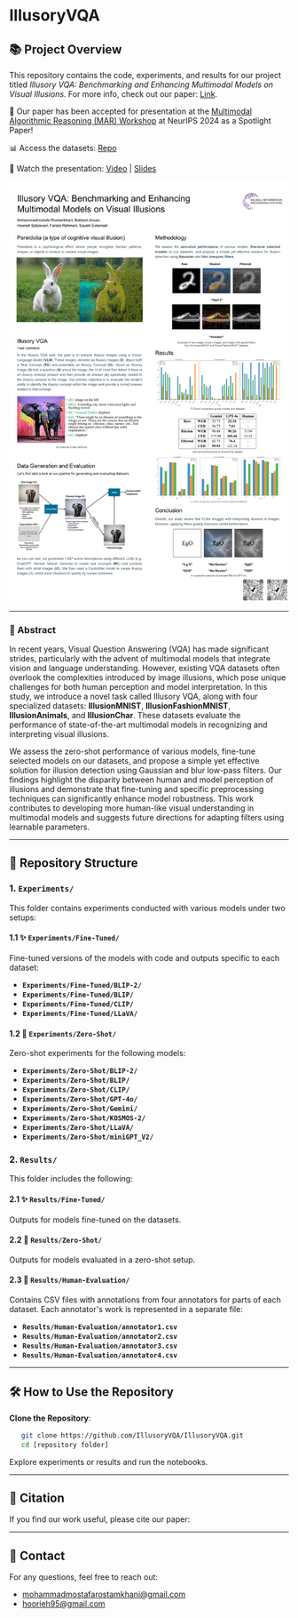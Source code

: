 # IllusoryVQA

## 📚 Project Overview

This repository contains the code, experiments, and results for our project titled *Illusory VQA: Benchmarking and Enhancing Multimodal Models on Visual Illusions*. For more info, check out our paper: [Link](https://drive.google.com/file/d/1VdpI-vgYQfLrWZPbrIGUYanfV-yfXk-Z/view). 

🎉 Our paper has been accepted for presentation at the [Multimodal Algorithmic Reasoning (MAR) Workshop](https://marworkshop.github.io/neurips24/) at NeurIPS 2024 as a Spotlight Paper!

📊 Access the datasets: [Repo](https://huggingface.co/VQA-Illusion)

🎥 Watch the presentation: [Video](https://recorder-v3.slideslive.com/#/share?share=97904&s=90373c05-e3d3-419b-af24-fd160ac8c1f3) | [Slides](/Slides.pdf)

![Project Overview](/IllusoryVQA_Poster.png)

---

### 🎨 Abstract
In recent years, Visual Question Answering (VQA) has made significant strides, particularly with the advent of multimodal models that integrate vision and language understanding. However, existing VQA datasets often overlook the complexities introduced by image illusions, which pose unique challenges for both human perception and model interpretation. In this study, we introduce a novel task called Illusory VQA, along with four specialized datasets: **IllusionMNIST**, **IllusionFashionMNIST**, **IllusionAnimals**, and **IllusionChar**. These datasets evaluate the performance of state-of-the-art multimodal models in recognizing and interpreting visual illusions. 

We assess the zero-shot performance of various models, fine-tune selected models on our datasets, and propose a simple yet effective solution for illusion detection using Gaussian and blur low-pass filters. Our findings highlight the disparity between human and model perception of illusions and demonstrate that fine-tuning and specific preprocessing techniques can significantly enhance model robustness. This work contributes to developing more human-like visual understanding in multimodal models and suggests future directions for adapting filters using learnable parameters.

---

## 📂 Repository Structure

### **1. `Experiments/`**
This folder contains experiments conducted with various models under two setups:

#### **1.1 ✨ `Experiments/Fine-Tuned/`**
Fine-tuned versions of the models with code and outputs specific to each dataset:
- **`Experiments/Fine-Tuned/BLIP-2/`**
- **`Experiments/Fine-Tuned/BLIP/`**
- **`Experiments/Fine-Tuned/CLIP/`**
- **`Experiments/Fine-Tuned/LLaVA/`**

#### **1.2 🚀 `Experiments/Zero-Shot/`**
Zero-shot experiments for the following models:
- **`Experiments/Zero-Shot/BLIP-2/`**
- **`Experiments/Zero-Shot/BLIP/`**
- **`Experiments/Zero-Shot/CLIP/`**
- **`Experiments/Zero-Shot/GPT-4o/`**
- **`Experiments/Zero-Shot/Gemini/`**
- **`Experiments/Zero-Shot/KOSMOS-2/`**
- **`Experiments/Zero-Shot/LLaVA/`**
- **`Experiments/Zero-Shot/miniGPT_V2/`**

### **2. `Results/`**
This folder includes the following:

#### **2.1 ✨ `Results/Fine-Tuned/`**
Outputs for models fine-tuned on the datasets.

#### **2.2 🚀 `Results/Zero-Shot/`**
Outputs for models evaluated in a zero-shot setup.

#### **2.3 👥 `Results/Human-Evaluation/`**
Contains CSV files with annotations from four annotators for parts of each dataset. Each annotator's work is represented in a separate file:
- **`Results/Human-Evaluation/annotator1.csv`**
- **`Results/Human-Evaluation/annotator2.csv`**
- **`Results/Human-Evaluation/annotator3.csv`**
- **`Results/Human-Evaluation/annotator4.csv`**

---

## 🛠️ How to Use the Repository

**Clone the Repository**:
```bash
   git clone https://github.com/IllusoryVQA/IllusoryVQA.git
   cd [repository folder]
```
Explore experiments or results and run the notebooks.

---

## 📖 Citation
If you find our work useful, please cite our paper:

---

## 📩 Contact
For any questions, feel free to reach out:

- [mohammadmostafarostamkhani@gmail.com](mailto:mohammadmostafarostamkhani@gmail.com)
- [hoorieh95@gmail.com](mailto:hoorieh95@gmail.com)

